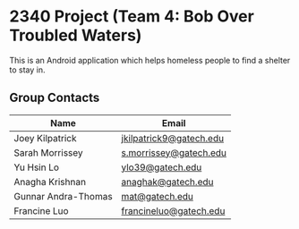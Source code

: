 # 2340 Project (Team 4: Bob Over Troubled Waters)
This is an Android application which helps homeless people to find a shelter to stay in.
## Group Contacts
|Name|Email|
|----|-----|
|Joey Kilpatrick|jkilpatrick9@gatech.edu|
|Sarah Morrissey|s.morrissey@gatech.edu|
|Yu Hsin Lo|ylo39@gatech.edu|
|Anagha Krishnan|anaghak@gatech.edu|
|Gunnar Andra-Thomas|mat@gatech.edu|
|Francine Luo|francineluo@gatech.edu|

